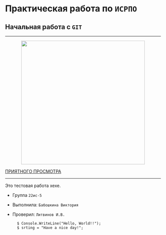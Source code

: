 # Практическая работа по ``ИСРПО``

## Начальная работа с ``GIT``

-----

<p align="center"><img src="https://encrypted-tbn0.gstatic.com/images?q=tbn:ANd9GcTMHCvhGtFGFtdz4ZozKpTXOsUz5HrjaGsh8Nz1rmiOU7ygXOGwYtWHxRAivenYzPlsawE&usqp=CAU" width="400"></p>

<p><a href="https://www.youtube.com/watch?v=-452p_9ESbM&ab_channel=FANVIDOS-%D0%9C%D0%B8%D0%BB%D1%8B%D0%B5%D0%BA%D0%BE%D1%82%D0%B8%D0%BA%D0%B8">ПРИЯТНОГО ПРОСМОТРА</a></p>

-----

Это тестовая работа хехе.

* Группа ``22ис-5``
* Выполнила: ``Бабошкина Виктория``
* Проверил: ``Литвинов И.В.``

        $ Console.WriteLine("Hello, World!!");
        $ srting = "Have a nice day!";
        